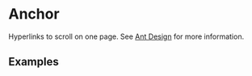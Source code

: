 # Anchor

Hyperlinks to scroll on one page. See [Ant Design](https://ant.design/components/anchor/) for more information.

## Examples

<demo name="basic" fixed></demo>

